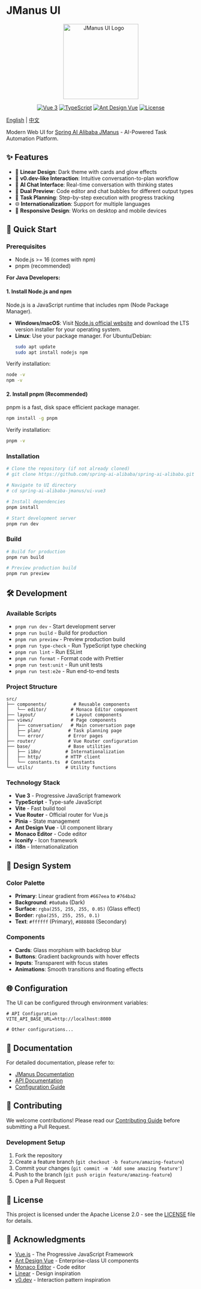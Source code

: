 # JManus UI

<p align="center">
  <img src="./public/logo.png" alt="JManus UI Logo" width="200"/>
</p>

<p align="center">
  <a href="https://vuejs.org/"><img src="https://img.shields.io/badge/vue-3.x-brightgreen.svg" alt="Vue 3"></a>
  <a href="https://www.typescriptlang.org/"><img src="https://img.shields.io/badge/typescript-5.x-blue.svg" alt="TypeScript"></a>
  <a href="https://ant.design/"><img src="https://img.shields.io/badge/UI-Ant%20Design%20Vue-blue" alt="Ant Design Vue"></a>
  <a href="./LICENSE"><img src="https://img.shields.io/badge/license-Apache%202.0-blue.svg" alt="License"></a>
</p>

[English](./README.md) | [中文](./README-zh.md)

Modern Web UI for [Spring AI Alibaba JManus](../README.md) - AI-Powered Task Automation Platform.

## ✨ Features

- 🎨 **Linear Design**: Dark theme with cards and glow effects
- 💬 **v0.dev-like Interaction**: Intuitive conversation-to-plan workflow
- 🤖 **AI Chat Interface**: Real-time conversation with thinking states
- 📝 **Dual Preview**: Code editor and chat bubbles for different output types
- 🎯 **Task Planning**: Step-by-step execution with progress tracking
- 🌐 **Internationalization**: Support for multiple languages
- 📱 **Responsive Design**: Works on desktop and mobile devices

## 🚀 Quick Start

### Prerequisites

- Node.js >= 16 (comes with npm)
- pnpm (recommended)

**For Java Developers:**

#### 1. Install Node.js and npm

Node.js is a JavaScript runtime that includes npm (Node Package Manager).

- **Windows/macOS**: 
  Visit [Node.js official website](https://nodejs.org/) and download the LTS version installer for your operating system.
- **Linux**: 
  Use your package manager. For Ubuntu/Debian:
  ```bash
  sudo apt update
  sudo apt install nodejs npm
  ```

Verify installation:
```bash
node -v
npm -v
```

#### 2. Install pnpm (Recommended)

pnpm is a fast, disk space efficient package manager.

```bash
npm install -g pnpm
```

Verify installation:
```bash
pnpm -v
```

### Installation

```bash
# Clone the repository (if not already cloned)
# git clone https://github.com/spring-ai-alibaba/spring-ai-alibaba.git

# Navigate to UI directory
# cd spring-ai-alibaba-jmanus/ui-vue3

# Install dependencies
pnpm install

# Start development server
pnpm run dev
```

### Build

```bash
# Build for production
pnpm run build

# Preview production build
pnpm run preview
```

## 🛠️ Development

### Available Scripts

- `pnpm run dev` - Start development server
- `pnpm run build` - Build for production
- `pnpm run preview` - Preview production build
- `pnpm run type-check` - Run TypeScript type checking
- `pnpm run lint` - Run ESLint
- `pnpm run format` - Format code with Prettier
- `pnpm run test:unit` - Run unit tests
- `pnpm run test:e2e` - Run end-to-end tests

### Project Structure

```
src/
├── components/          # Reusable components
│   └── editor/         # Monaco Editor component
├── layout/             # Layout components
├── views/              # Page components
│   ├── conversation/   # Main conversation page
│   ├── plan/          # Task planning page
│   └── error/         # Error pages
├── router/            # Vue Router configuration
├── base/              # Base utilities
│   ├── i18n/         # Internationalization
│   ├── http/         # HTTP client
│   └── constants.ts  # Constants
└── utils/            # Utility functions
```

### Technology Stack

- **Vue 3** - Progressive JavaScript framework
- **TypeScript** - Type-safe JavaScript
- **Vite** - Fast build tool
- **Vue Router** - Official router for Vue.js
- **Pinia** - State management
- **Ant Design Vue** - UI component library
- **Monaco Editor** - Code editor
- **Iconify** - Icon framework
- **i18n** - Internationalization

## 🎨 Design System

### Color Palette

- **Primary**: Linear gradient from `#667eea` to `#764ba2`
- **Background**: `#0a0a0a` (Dark)
- **Surface**: `rgba(255, 255, 255, 0.05)` (Glass effect)
- **Border**: `rgba(255, 255, 255, 0.1)`
- **Text**: `#ffffff` (Primary), `#888888` (Secondary)

### Components

- **Cards**: Glass morphism with backdrop blur
- **Buttons**: Gradient backgrounds with hover effects
- **Inputs**: Transparent with focus states
- **Animations**: Smooth transitions and floating effects

## 🌐 Configuration

The UI can be configured through environment variables:

```env
# API Configuration
VITE_API_BASE_URL=http://localhost:8080

# Other configurations...
```

## 📖 Documentation

For detailed documentation, please refer to:
- [JManus Documentation](../README.md)
- [API Documentation](./docs/api.md)
- [Configuration Guide](./docs/configuration.md)

## 🤝 Contributing

We welcome contributions! Please read our [Contributing Guide](../../CONTRIBUTING.md) before submitting a Pull Request.

### Development Setup

1. Fork the repository
2. Create a feature branch (`git checkout -b feature/amazing-feature`)
3. Commit your changes (`git commit -m 'Add some amazing feature'`)
4. Push to the branch (`git push origin feature/amazing-feature`)
5. Open a Pull Request

## 📄 License

This project is licensed under the Apache License 2.0 - see the [LICENSE](../../LICENSE) file for details.

## 🙏 Acknowledgments

- [Vue.js](https://vuejs.org/) - The Progressive JavaScript Framework
- [Ant Design Vue](https://antdv.com/) - Enterprise-class UI components
- [Monaco Editor](https://microsoft.github.io/monaco-editor/) - Code editor
- [Linear](https://linear.app/) - Design inspiration
- [v0.dev](https://v0.dev/) - Interaction pattern inspiration
